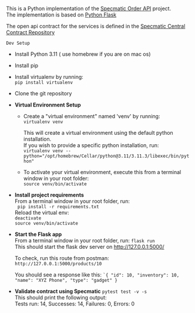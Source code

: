 This is a Python implementation of the [Specmatic Order API](https://github.com/znsio/specmatic-order-api) project.  
The implementation is based on [Python Flask](https://flask.palletsprojects.com/en/2.3.x/)

The open api contract for the services is defined in the [Specmatic Central Contract Repository](https://github.com/znsio/specmatic-order-contracts/blob/main/in/specmatic/examples/store/api_order_v1.yaml)


```Dev Setup```

- Install Python 3.11 ( use homebrew if you are on mac os)


- Install pip


- Install virtualenv by running:  
  ```pip install virtualenv```


- Clone the git repository


- **Virtual Environment Setup** 
  - Create a "virtual environment" named 'venv' by running:  
    ```virtualenv venv ```  

      This will create a virtual environment using the default python installation.  
      If you wish to provide a specific python installation, run:  
    ```virtualenv venv --python="/opt/homebrew/Cellar/python@3.11/3.11.3/libexec/bin/python"```  

  - To activate your virtual environment, execute this from a terminal window in your root folder:  
    ```source venv/bin/activate```  


- **Install project requirements**  
    From a terminal window in your root folder, run:  
    ``` pip install -r requirements.txt```  
    Reload the virtual env:  
    ```deactivate```   
    ```source venv/bin/activate```   


- **Start the Flask app**  
  From a terminal window in your root folder, run:
  ```flask run```  
  This should start the flask dev server on http://127.0.0.1:5000/
  
  To check, run this route from postman:
  ```http://127.0.0.1:5000/products/10```

  You should see a response like this:
    ``` `{
    "id": 10,
    "inventory": 10,
    "name": "XYZ Phone",
    "type": "gadget"
    } ```   


- **Validate contract using Specmatic**
  ```pytest test -v -s```  
  This should print the following output:  
    Tests run: 14, Successes: 14, Failures: 0, Errors: 0  
    
 